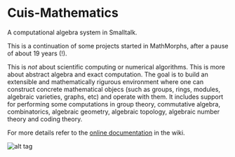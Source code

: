 # Cuis-Mathematics
A computational algebra system in Smalltalk.

This is a continuation of some projects started in MathMorphs, after a pause of about 19 years (!).

This is *not* about scientific computing or numerical algorithms. This is more about abstract algebra and exact computation. The goal is to build an extensible and mathematically rigurous environment where one can construct concrete mathematical objecs (such as groups, rings, modules, algebraic varieties, graphs, etc) and operate with them. It includes support for performing some computations in group theory, commutative algebra, combinatorics, algebraic geometry, algebraic topology, algebraic number theory and coding theory.

For more details refer to the [online documentation](https://github.com/len/Cuis-Mathematics/wiki) in the wiki.

![alt tag](https://raw.githubusercontent.com/len/Cuis-Mathematics/master/screenshots/screenshot1.png)
